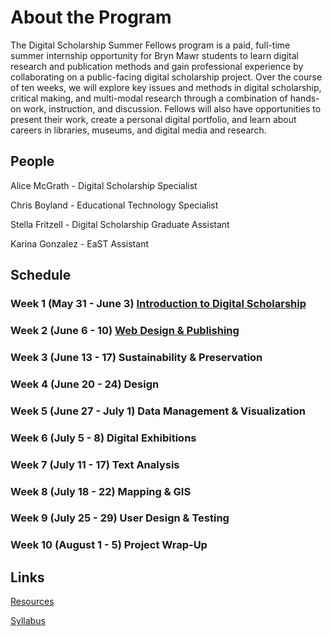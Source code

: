 # About the Program

The Digital Scholarship Summer Fellows program is a paid, full-time summer internship opportunity for Bryn Mawr students to learn digital research and publication methods and gain professional experience by collaborating on a public-facing digital scholarship project. Over the course of ten weeks, we will explore key issues and methods in digital scholarship, critical making, and multi-modal research through a combination of hands-on work, instruction, and discussion. Fellows will also have opportunities to present their work, create a personal digital portfolio, and learn about careers in libraries, museums, and digital media and research.

## People

Alice McGrath - Digital Scholarship Specialist

Chris Boyland - Educational Technology Specialist

Stella Fritzell - Digital Scholarship Graduate Assistant

Karina Gonzalez - EaST Assistant

## Schedule

### Week 1 (May 31 - June 3) [Introduction to Digital Scholarship](weeks/01-intro.md)

### Week 2 (June 6 - 10) [Web Design & Publishing](weeks/02-webdev.md)

### Week 3 (June 13 - 17) Sustainability & Preservation

### Week 4 (June 20 - 24) Design

### Week 5 (June 27 - July 1) Data Management & Visualization

### Week 6 (July 5 - 8) Digital Exhibitions

### Week 7 (July 11 - 17) Text Analysis

### Week 8 (July 18 - 22) Mapping & GIS

### Week 9 (July 25 - 29) User Design & Testing

### Week 10 (August 1 - 5) Project Wrap-Up

## Links

[Resources](/resources)

[Syllabus](syllabus.md)


